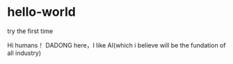 # hello-world
try the first time

Hi humans！
DADONG here，I like AI(which i believe will be the fundation of all industry)
